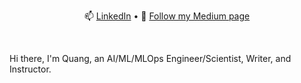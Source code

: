 
<!--
**tanquangduong/tanquangduong** is a ✨ _special_ ✨ repository because its `README.md` (this file) appears on your GitHub profile
-->

<div align="center">
  <p align="center">
    📫 <a href="https://www.linkedin.com/in/tanquangduong/">LinkedIn</a> •
    📝 <a href="https://medium.com/@tanquangduong">Follow my Medium page</a> 
  </p>
</div>
<br/>

Hi there, 
I'm Quang, an AI/ML/MLOps Engineer/Scientist, Writer, and Instructor.


